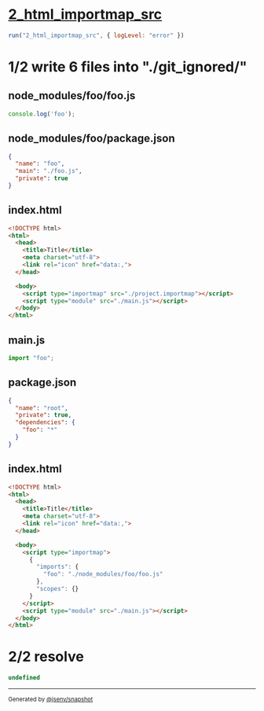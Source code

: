 # [2_html_importmap_src](../../write_inside_html.test.mjs#L24)

```js
run("2_html_importmap_src", { logLevel: "error" })
```

# 1/2 write 6 files into "./git_ignored/"

## node_modules/foo/foo.js
```js
console.log('foo');
```

## node_modules/foo/package.json
```json
{
  "name": "foo",
  "main": "./foo.js",
  "private": true
}
```

## index.html
```html
<!DOCTYPE html>
<html>
  <head>
    <title>Title</title>
    <meta charset="utf-8">
    <link rel="icon" href="data:,">
  </head>

  <body>
    <script type="importmap" src="./project.importmap"></script>
    <script type="module" src="./main.js"></script>
  </body>
</html>
```

## main.js
```js
import "foo";

```

## package.json
```json
{
  "name": "root",
  "private": true,
  "dependencies": {
    "foo": "*"
  }
}
```

## index.html
```html
<!DOCTYPE html>
<html>
  <head>
    <title>Title</title>
    <meta charset="utf-8">
    <link rel="icon" href="data:,">
  </head>

  <body>
    <script type="importmap">
      {
        "imports": {
          "foo": "./node_modules/foo/foo.js"
        },
        "scopes": {}
      }
    </script>
    <script type="module" src="./main.js"></script>
  </body>
</html>
```

# 2/2 resolve

```js
undefined
```

---

<sub>
  Generated by <a href="https://github.com/jsenv/core/tree/main/packages/independent/snapshot">@jsenv/snapshot</a>
</sub>
